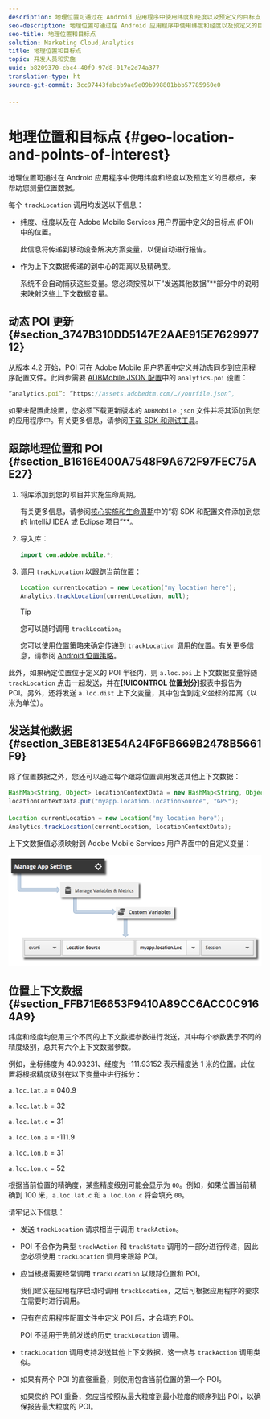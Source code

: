```yaml
---
description: 地理位置可通过在 Android 应用程序中使用纬度和经度以及预定义的目标点，来帮助您测量位置数据。
seo-description: 地理位置可通过在 Android 应用程序中使用纬度和经度以及预定义的目标点，来帮助您测量位置数据。
seo-title: 地理位置和目标点
solution: Marketing Cloud,Analytics
title: 地理位置和目标点
topic: 开发人员和实施
uuid: b8209370-cbc4-40f9-97d8-017e2d74a377
translation-type: ht
source-git-commit: 3cc97443fabcb9ae9e09b998801bbb57785960e0

---
```



# 地理位置和目标点 {#geo-location-and-points-of-interest}

地理位置可通过在 Android 应用程序中使用纬度和经度以及预定义的目标点，来帮助您测量位置数据。

每个 `trackLocation` 调用均发送以下信息：

* 纬度、经度以及在 Adobe Mobile Services 用户界面中定义的目标点 (POI) 中的位置。

   此信息将传递到移动设备解决方案变量，以便自动进行报告。

* 作为上下文数据传递的到中心的距离以及精确度。

   系统不会自动捕获这些变量。您必须按照以下“发送其他数据”**&#x200B;部分中的说明来映射这些上下文数据变量。

## 动态 POI 更新 {#section_3747B310DD5147E2AAE915E762997712}

从版本 4.2 开始，POI 可在 Adobe Mobile 用户界面中定义并动态同步到应用程序配置文件。此同步需要 [ADBMobile JSON 配置](/help/android/configuration/json-config/json-config.md)中的 `analytics.poi` 设置：

```js
“analytics.poi”: “https://assets.adobedtm.com/…/yourfile.json”,
```

如果未配置此设置，您必须下载更新版本的 `ADBMobile.json` 文件并将其添加到您的应用程序中。有关更多信息，请参阅[下载 SDK 和测试工具](/help/android/getting-started/requirements.md)。

## 跟踪地理位置和 POI {#section_B1616E400A7548F9A672F97FEC75AE27}

1. 将库添加到您的项目并实施生命周期。

   有关更多信息，请参阅[核心实施和生命周期](/help/android/getting-started/dev-qs.md)中的“将 SDK 和配置文件添加到您的 IntelliJ IDEA 或 Eclipse 项目”**。

1. 导入库：

   ```java
   import com.adobe.mobile.*;
   ```

1. 调用 `trackLocation` 以跟踪当前位置：

   ```java
   Location currentLocation = new Location("my location here"); 
   Analytics.trackLocation(currentLocation, null);
   ```

   >[!TIP]
   >
   >您可以随时调用 `trackLocation`。

   您可以使用位置策略来确定传递到 `trackLocation` 调用的位置。有关更多信息，请参阅 [Android 位置策略](https://developer.android.com/guide/topics/location/strategies.html)。

此外，如果确定位置位于定义的 POI 半径内，则 `a.loc.poi` 上下文数据变量将随 `trackLocation` 点击一起发送，并在&#x200B;**[!UICONTROL 位置划分]**&#x200B;报表中报告为 POI。另外，还将发送 `a.loc.dist` 上下文变量，其中包含到定义坐标的距离（以米为单位）。

## 发送其他数据 {#section_3EBE813E54A24F6FB669B2478B5661F9}

除了位置数据之外，您还可以通过每个跟踪位置调用发送其他上下文数据：

```java
HashMap<String, Object> locationContextData = new HashMap<String, Object>(); 
locationContextData.put("myapp.location.LocationSource", "GPS"); 
 
Location currentLocation = new Location("my location here"); 
Analytics.trackLocation(currentLocation, locationContextData);
```

上下文数据值必须映射到 Adobe Mobile Services 用户界面中的自定义变量：

![](assets/map-location-context-data.png)

## 位置上下文数据 {#section_FFB71E6653F9410A89CC6ACC0C9164A9}

纬度和经度均使用三个不同的上下文数据参数进行发送，其中每个参数表示不同的精度级别，总共有六个上下文数据参数。

例如，坐标纬度为 40.93231、经度为 -111.93152 表示精度达 1 米的位置。此位置将根据精度级别在以下变量中进行拆分：

`a.loc.lat.a` = 040.9

`a.loc.lat.b` = 32

`a.loc.lat.c` = 31

`a.loc.lon.a` = -111.9

`a.loc.lon.b` = 31

`a.loc.lon.c` = 52

根据当前位置的精确度，某些精度级别可能会显示为 `00`。例如，如果位置当前精确到 100 米，`a.loc.lat.c` 和 `a.loc.lon.c` 将会填充 `00`。

请牢记以下信息：

* 发送 `trackLocation` 请求相当于调用 `trackAction`。

* POI 不会作为典型 `trackAction` 和 `trackState` 调用的一部分进行传递，因此您必须使用 `trackLocation` 调用来跟踪 POI。

* 应当根据需要经常调用 `trackLocation` 以跟踪位置和 POI。

   我们建议在应用程序启动时调用 `trackLocation`，之后可根据应用程序的要求在需要时进行调用。

* 只有在应用程序配置文件中定义 POI 后，才会填充 POI。

   POI 不适用于先前发送的历史 `trackLocation` 调用。
* `trackLocation` 调用支持发送其他上下文数据，这一点与 `trackAction` 调用类似。

* 如果有两个 POI 的直径重叠，则使用包含当前位置的第一个 POI。

   如果您的 POI 重叠，您应当按照从最大粒度到最小粒度的顺序列出 POI，以确保报告最大粒度的 POI。

